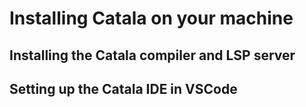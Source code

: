 # Installing Catala on your machine

## Installing the Catala compiler and LSP server

## Setting up the Catala IDE in VSCode
